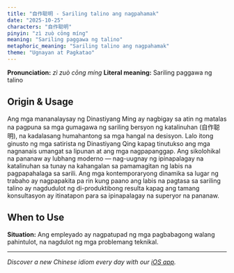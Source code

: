 ```yaml
---
title: "自作聪明 - Sariling talino ang nagpahamak"
date: "2025-10-25"
characters: "自作聪明"
pinyin: "zì zuò cōng míng"
meaning: "Sariling paggawa ng talino"
metaphoric_meaning: "Sariling talino ang nagpahamak"
theme: "Ugnayan at Pagkatao"
---
```


**Pronunciation:** *zì zuò cōng míng*
**Literal meaning:** Sariling paggawa ng talino

## Origin & Usage

Ang mga mananalaysay ng Dinastiyang Ming ay nagbigay sa atin ng matalas na pagpuna sa mga gumagawa ng sariling bersyon ng katalinuhan (自作聪明), na kadalasang humahantong sa mga hangal na desisyon. Lalo itong ginusto ng mga satirista ng Dinastiyang Qing kapag tinutukso ang mga nagnanais umangat sa lipunan at ang mga nagpapanggap. Ang sikolohikal na pananaw ay lubhang moderno — nag-uugnay ng ipinapalagay na katalinuhan sa tunay na kahangalan sa pamamagitan ng labis na pagpapahalaga sa sarili. Ang mga kontemporaryong dinamika sa lugar ng trabaho ay nagpapakita pa rin kung paano ang labis na pagtasa sa sariling talino ay nagdudulot ng di-produktibong resulta kapag ang tamang konsultasyon ay itinatapon para sa ipinapalagay na superyor na pananaw.

## When to Use

**Situation:** Ang empleyado ay nagpatupad ng mga pagbabagong walang pahintulot, na nagdulot ng mga problemang teknikal.

---

*Discover a new Chinese idiom every day with our [iOS app](https://apps.apple.com/us/app/daily-chinese-idioms/id6740611324).*
